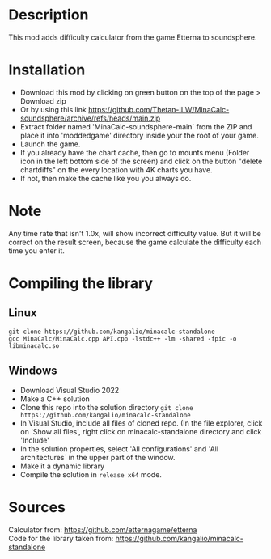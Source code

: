 # Description
This mod adds difficulty calculator from the game Etterna to soundsphere.

# Installation
- Download this mod by clicking on green button on the top of the page > Download zip  
- Or by using this link https://github.com/Thetan-ILW/MinaCalc-soundsphere/archive/refs/heads/main.zip  
- Extract folder named 'MinaCalc-soundsphere-main` from the ZIP and place it into 'moddedgame' directory inside your the root of your game.  
- Launch the game.
- If you already have the chart cache, then go to mounts menu (Folder icon in the left bottom side of the screen) and click on the button "delete chartdiffs" on the every location with 4K charts you have.
- If not, then make the cache like you you always do.  

# Note
Any time rate that isn't 1.0x, will show incorrect difficulty value. But it will be correct on the result screen, because the game calculate the difficulty each time you enter it.  

# Compiling the library
## Linux
```git clone https://github.com/kangalio/minacalc-standalone```  
```gcc MinaCalc/MinaCalc.cpp API.cpp -lstdc++ -lm -shared -fpic -o libminacalc.so```
## Windows
- Download Visual Studio 2022
- Make a C++ solution
- Clone this repo into the solution directory ```git clone https://github.com/kangalio/minacalc-standalone```
- In Visual Studio, include all files of cloned repo. (In the file explorer, click on 'Show all files', right click on minacalc-standalone directory and click 'Include'
- In the solution properties, select 'All configurations' and 'All architectures` in the upper part of the window.
- Make it a dynamic library
- Compile the solution in ```release x64``` mode.

# Sources
Calculator from: https://github.com/etternagame/etterna  
Code for the library taken from: https://github.com/kangalio/minacalc-standalone
